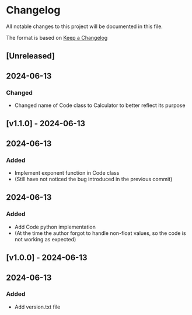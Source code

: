 # Changelog
All notable changes to this project will be documented in this file.

The format is based on [Keep a Changelog](https://keepachangelog.com/en/1.0.0/)

## [Unreleased]


## 2024-06-13
### Changed
- Changed name of Code class to Calculator to better reflect its purpose

## [v1.1.0] - 2024-06-13

## 2024-06-13
### Added
- Implement exponent function in Code class
- (Still have not noticed the bug introduced in the previous commit)

## 2024-06-13
### Added
- Add Code python implementation
- (At the time the author forgot to handle non-float values, so the code is not working as expected)

## [v1.0.0] - 2024-06-13

## 2024-06-13
### Added
- Add version.txt file

